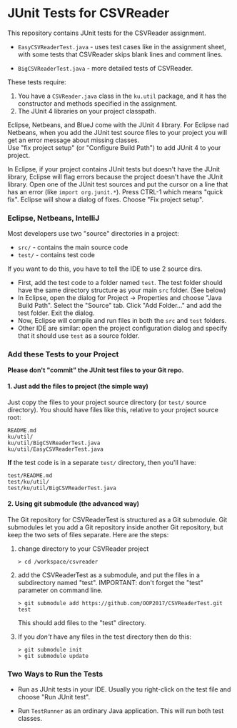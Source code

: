 # JUnit Tests for CSVReader

This repository contains JUnit tests for the CSVReader assignment.

* `EasyCSVReaderTest.java` - uses test cases like in the assignment sheet, with some tests that CSVReader skips blank lines and comment lines.

* `BigCSVReaderTest.java` - more detailed tests of CSVReader.

These tests require:

1. You have a `CSVReader.java` class in the `ku.util` package, and it has the constructor and methods specified in the assignment.
2. The JUnit 4 libraries on your project classpath.

Eclipse, Netbeans, and BlueJ come with the JUnit 4 library.
For Eclipse nad Netbeans, when you add the JUnit test source files to your project you will get an error message about missing classes.  
Use "fix project setup" (or "Configure Build Path") to add JUnit 4 to your project.

In Eclipse, if your project contains JUnit tests but doesn't have the JUnit library, Eclipse will flag errors because the project doesn't have the JUnit library.  Open one of the JUnit test sources and put the cursor on a line that has an error (like `import org.junit.*`). Press CTRL-1 which means "quick fix".  Eclipse will show a dialog of fixes.  Choose "Fix project setup".

### Eclipse, Netbeans, IntelliJ

Most developers use two "source" directories in a project:

* `src/` - contains the main source code
* `test/` - contains test code

If you want to do this, you have to tell the IDE to use 2 source dirs.  

* First, add the test code to a folder named `test`. The test folder should have the same directory structure as your main `src` folder. (See below)
* In Eclipse, open the dialog for Project -> Properties and choose "Java Build Path".  Select the "Source" tab.  Click "Add Folder..." and add the test folder.  Exit the dialog.
* Now, Eclipse will compile and run files in both the `src` and `test` folders.
* Other IDE are similar: open the project configuration dialog and specify that it should use `test` as a source folder.

### Add these Tests to your Project

**Please don't "commit" the JUnit test files to your Git repo.**

#### 1. Just add the files to project (the simple way)

Just copy the files to your project source directory (or `test/` source directory). 
You should have files like this, relative to your project source root: 
```
README.md
ku/util/
ku/util/BigCSVReaderTest.java
ku/util/EasyCSVReaderTest.java
```
**If** the test code is in a separate `test/` directory, then you'll have:
```
test/README.md
test/ku/util/
test/ku/util/BigCSVReaderTest.java
```

#### 2. Using git submodule (the advanced way)

The Git repository for CSVReaderTest is structured as a Git submodule.
Git submodules let you add a Git repository inside another Git repository, but keep the two sets of files separate.  Here are the steps:

1. change directory to your CSVReader project
    ```
    > cd /workspace/csvreader
    ```
2. add the CSVReaderTest as a submodule, and put the files in a subdirectory named "test".  IMPORTANT: don't forget the "test" parameter on command line.
   ```
   > git submodule add https://github.com/OOP2017/CSVReaderTest.git test
   ```
   This should add files to the "test" directory.

3. If you _don't_ have any files in the test directory then do this:
   ```
   > git submodule init
   > git submodule update
   ```

### Two Ways to Run the Tests

* Run as JUnit tests in your IDE.  Usually you right-click on the test file and choose "Run JUnit test".

* Run `TestRunner` as an ordinary Java application. This will run both test classes.
